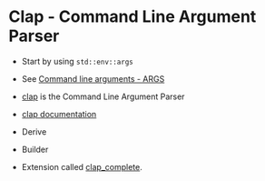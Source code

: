 # Clap - Command Line Argument Parser

* Start by using `std::env::args`
* See [Command line arguments - ARGS](args)

* [clap](https://crates.io/crates/clap) is the Command Line Argument Parser

* [clap documentation](https://docs.rs/clap/latest/clap/)

* Derive
* Builder

* Extension called [clap_complete](https://crates.io/search?q=clap_complete).


